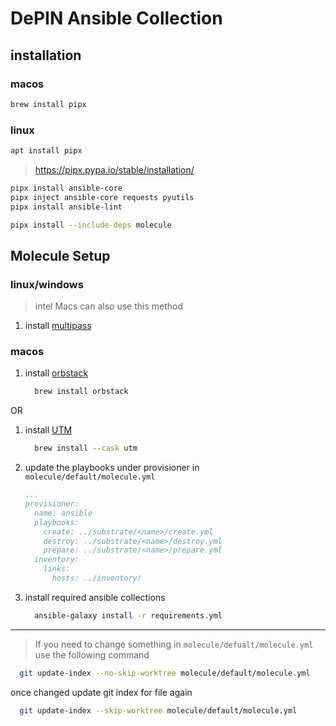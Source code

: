# DePIN Ansible Collection

## installation

### macos

```bash
brew install pipx
```

### linux

```bash
apt install pipx
```

> https://pipx.pypa.io/stable/installation/

```bash
pipx install ansible-core
pipx inject ansible-core requests pyutils
pipx install ansible-lint
```

```bash
pipx install --include-deps molecule
```

## Molecule Setup

### linux/windows

> intel Macs can also use this method

1. install [multipass](https://multipass.run/install)

### macos

1. install [orbstack](https://docs.orbstack.dev/install)

    ```bash
      brew install orbstack
    ```

OR

1. install [UTM](https://mac.getutm.app/)

    ```bash
      brew install --cask utm
    ```

2. update the playbooks under provisioner in `molecule/default/molecule.yml`

    ```yaml
    ...
    provisioner:
      name: ansible
      playbooks:
        create: ../substrate/<name>/create.yml
        destroy: ../substrate/<name>/destroy.yml
        prepare: ../substrate/<name>/prepare.yml
      inventory:
        links:
          hosts: ../inventory/
    ```

3. install required ansible collections

    ```bash
      ansible-galaxy install -r requirements.yml
    ```

---

> If you need to change something in `molecule/defualt/molecule.yml` use the following command

```bash
  git update-index --no-skip-worktree molecule/default/molecule.yml
```

once changed update git index for file again

```bash
  git update-index --skip-worktree molecule/default/molecule.yml
```
